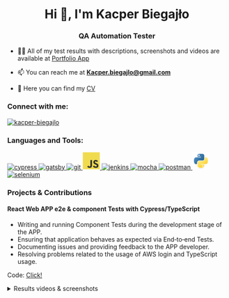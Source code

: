 <h1 align="center">Hi 👋, I'm Kacper Biegajło</h1>
<h3 align="center">QA Automation Tester</h3>

- 👨‍💻 All of my test results with descriptions, screenshots and videos are available at [Portfolio App](https://dev.d22hwv9gvaq48g.amplifyapp.com)

- 📫 You can reach me at **Kacper.biegajlo@gmail.com**

- 📄 Here you can find my [CV](https://drive.google.com/file/d/1g5-kXvMMwQ7K-OuP8UxhINXoBa1u2YTB/view?usp=sharing)

<h3 align="left">Connect with me:</h3>
<p align="left">
<a href="https://linkedin.com/in/kacper-biegajlo" target="blank"><img align="center" src="https://raw.githubusercontent.com/rahuldkjain/github-profile-readme-generator/master/src/images/icons/Social/linked-in-alt.svg" alt="kacper-biegajlo" height="30" width="40" /></a>
</p>

<h3 align="left">Languages and Tools:</h3>
<p align="left"> <a href="https://www.cypress.io" target="_blank" rel="noreferrer"> <img src="https://raw.githubusercontent.com/simple-icons/simple-icons/6e46ec1fc23b60c8fd0d2f2ff46db82e16dbd75f/icons/cypress.svg" alt="cypress" width="40" height="40"/> </a> <a href="https://www.gatsbyjs.com/" target="_blank" rel="noreferrer"> <img src="https://www.vectorlogo.zone/logos/gatsbyjs/gatsbyjs-icon.svg" alt="gatsby" width="40" height="40"/> </a> <a href="https://git-scm.com/" target="_blank" rel="noreferrer"> <img src="https://www.vectorlogo.zone/logos/git-scm/git-scm-icon.svg" alt="git" width="40" height="40"/> </a> <a href="https://developer.mozilla.org/en-US/docs/Web/JavaScript" target="_blank" rel="noreferrer"> <img src="https://raw.githubusercontent.com/devicons/devicon/master/icons/javascript/javascript-original.svg" alt="javascript" width="40" height="40"/> </a> <a href="https://www.jenkins.io" target="_blank" rel="noreferrer"> <img src="https://www.vectorlogo.zone/logos/jenkins/jenkins-icon.svg" alt="jenkins" width="40" height="40"/> </a> <a href="https://mochajs.org" target="_blank" rel="noreferrer"> <img src="https://www.vectorlogo.zone/logos/mochajs/mochajs-icon.svg" alt="mocha" width="40" height="40"/> </a> <a href="https://postman.com" target="_blank" rel="noreferrer"> <img src="https://www.vectorlogo.zone/logos/getpostman/getpostman-icon.svg" alt="postman" width="40" height="40"/> </a> <a href="https://www.python.org" target="_blank" rel="noreferrer"> <img src="https://raw.githubusercontent.com/devicons/devicon/master/icons/python/python-original.svg" alt="python" width="40" height="40"/> </a> <a href="https://www.selenium.dev" target="_blank" rel="noreferrer"> <img src="https://raw.githubusercontent.com/detain/svg-logos/780f25886640cef088af994181646db2f6b1a3f8/svg/selenium-logo.svg" alt="selenium" width="40" height="40"/> </a> </p>

### Projects & Contributions

#### React Web APP e2e & component Tests with Cypress/TypeScript 
  - Writing and running Component Tests during the development stage of the APP.
  - Ensuring that application behaves as expected via End‐to‐end Tests.
  - Documenting issues and providing feedback to the APP developer.
  - Resolving problems related to the usage of AWS login and TypeScript usage.
  
  Code: [Click!](https://github.com/jakub-jarzabek/bluefolio/tree/main/cypress)
  
  <details> 
    <summary markdown="span">Results videos & screenshots</summary>

   https://user-images.githubusercontent.com/99098000/193968830-9070daf0-86e0-46c0-b39f-d8caa6f471cc.mp4

   ![2A6F39A3-FDBD-4C9E-8B27-C41CDCB3C23F_1_105_c](https://user-images.githubusercontent.com/99098000/193968897-737e44b2-d08a-4045-ac93-d915aceb640a.jpeg)

  </details>


